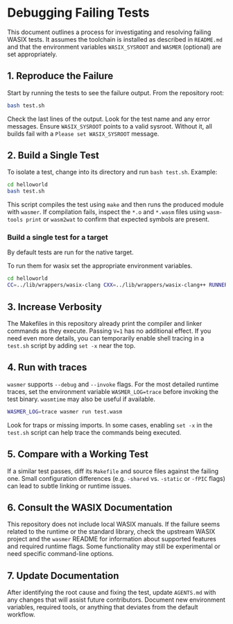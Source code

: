 # Debugging Failing Tests

This document outlines a process for investigating and resolving failing WASIX tests.
It assumes the toolchain is installed as described in `README.md` and that the environment
variables `WASIX_SYSROOT` and `WASMER` (optional) are set appropriately.

## 1. Reproduce the Failure

Start by running the tests to see the failure output. From the repository root:

```bash
bash test.sh
```

Check the last lines of the output. Look for the test name and any error messages. Ensure
`WASIX_SYSROOT` points to a valid sysroot. Without it, all builds fail with a `Please set WASIX_SYSROOT` message.

## 2. Build a Single Test

To isolate a test, change into its directory and run `bash test.sh`. Example:

```bash
cd helloworld
bash test.sh
```

This script compiles the test using `make` and then runs the produced module with `wasmer`.
If compilation fails, inspect the `*.o` and `*.wasm` files using `wasm-tools print` or
`wasm2wat` to confirm that expected symbols are present.

### Build a single test for a target

By default tests are run for the native target.

To run them for wasix set the appropriate environment variables.

```bash
cd helloworld
CC=../lib/wrappers/wasix-clang CXX=../lib/wrappers/wasix-clang++ RUNNER=../lib/wrappers/wasix-clang-runner bash test.sh
```

## 3. Increase Verbosity

The Makefiles in this repository already print the compiler and linker commands
as they execute.  Passing `V=1` has no additional effect.  If you need even more
details, you can temporarily enable shell tracing in a `test.sh` script by
adding `set -x` near the top.

## 4. Run with traces

`wasmer` supports `--debug` and `--invoke` flags. For the most detailed runtime
traces, set the environment variable `WASMER_LOG=trace` before invoking the
test binary.  `wasmtime` may also be useful if available.

```bash
WASMER_LOG=trace wasmer run test.wasm
```

Look for traps or missing imports. In some cases, enabling `set -x` in the `test.sh` script can
help trace the commands being executed.

## 5. Compare with a Working Test

If a similar test passes, diff its `Makefile` and source files against the failing one. Small
configuration differences (e.g. `-shared` vs. `-static` or `-fPIC` flags) can lead to subtle
linking or runtime issues.

## 6. Consult the WASIX Documentation

This repository does not include local WASIX manuals. If the failure seems
related to the runtime or the standard library, check the upstream WASIX
project and the `wasmer` README for information about supported features and
required runtime flags. Some functionality may still be experimental or need
specific command-line options.

## 7. Update Documentation

After identifying the root cause and fixing the test, update `AGENTS.md` with any changes that
will assist future contributors. Document new environment variables, required tools, or anything
that deviates from the default workflow.


